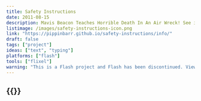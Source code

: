 ```yaml
---
title: Safety Instructions
date: 2011-08-15
description: Mavis Beacon Teaches Horrible Death In An Air Wreck! See if your fingers are fast enough to save yourself from the many grisly deaths available in the world of air travel. And learn something in the process! Like typing! And how to not die!
listimage: /images/safety-instructions-icon.png
link: "https://pippinbarr.github.io/safety-instructions/info/"
draft: false
tags: ["project"]
ideas: ["text", "typing"]
platforms: ["flash"]
tools: ["flixel"]
warning: "This is a Flash project and Flash has been discontinued. View the game's page for more information."
---
```


## {{<param title >}}
